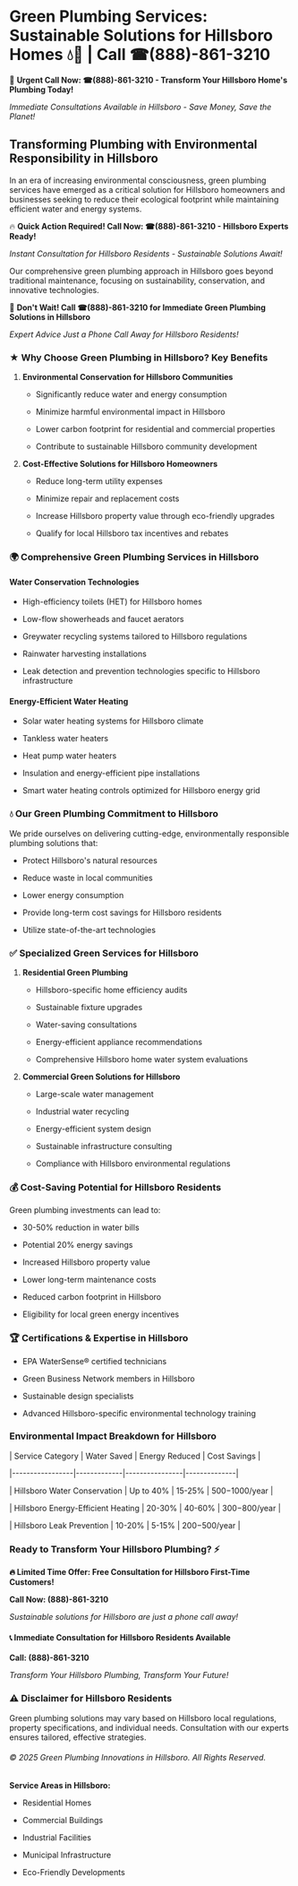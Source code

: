 # Green Plumbing Services: Sustainable Solutions for Hillsboro Homes 💧🌿 | Call ☎(888)-861-3210

🚨 **Urgent Call Now: ☎(888)-861-3210 - Transform Your Hillsboro Home's Plumbing Today!**
*Immediate Consultations Available in Hillsboro - Save Money, Save the Planet!*

## Transforming Plumbing with Environmental Responsibility in Hillsboro

In an era of increasing environmental consciousness, green plumbing services have emerged as a critical solution for Hillsboro homeowners and businesses seeking to reduce their ecological footprint while maintaining efficient water and energy systems. 

🔥 **Quick Action Required! Call Now: ☎(888)-861-3210 - Hillsboro Experts Ready!**
*Instant Consultation for Hillsboro Residents - Sustainable Solutions Await!*

Our comprehensive green plumbing approach in Hillsboro goes beyond traditional maintenance, focusing on sustainability, conservation, and innovative technologies.

🚨 **Don't Wait! Call ☎(888)-861-3210 for Immediate Green Plumbing Solutions in Hillsboro**
*Expert Advice Just a Phone Call Away for Hillsboro Residents!*

### ★ Why Choose Green Plumbing in Hillsboro? Key Benefits

1. **Environmental Conservation for Hillsboro Communities** 
   - Significantly reduce water and energy consumption
   - Minimize harmful environmental impact in Hillsboro
   - Lower carbon footprint for residential and commercial properties
   - Contribute to sustainable Hillsboro community development

2. **Cost-Effective Solutions for Hillsboro Homeowners** 
   - Reduce long-term utility expenses
   - Minimize repair and replacement costs
   - Increase Hillsboro property value through eco-friendly upgrades
   - Qualify for local Hillsboro tax incentives and rebates

### 🌍 Comprehensive Green Plumbing Services in Hillsboro

#### Water Conservation Technologies
- High-efficiency toilets (HET) for Hillsboro homes
- Low-flow showerheads and faucet aerators
- Greywater recycling systems tailored to Hillsboro regulations
- Rainwater harvesting installations
- Leak detection and prevention technologies specific to Hillsboro infrastructure

#### Energy-Efficient Water Heating
- Solar water heating systems for Hillsboro climate
- Tankless water heaters
- Heat pump water heaters
- Insulation and energy-efficient pipe installations
- Smart water heating controls optimized for Hillsboro energy grid

### 💧 Our Green Plumbing Commitment to Hillsboro

We pride ourselves on delivering cutting-edge, environmentally responsible plumbing solutions that:
- Protect Hillsboro's natural resources
- Reduce waste in local communities
- Lower energy consumption
- Provide long-term cost savings for Hillsboro residents
- Utilize state-of-the-art technologies

### ✅ Specialized Green Services for Hillsboro

1. **Residential Green Plumbing**
   - Hillsboro-specific home efficiency audits
   - Sustainable fixture upgrades
   - Water-saving consultations
   - Energy-efficient appliance recommendations
   - Comprehensive Hillsboro home water system evaluations

2. **Commercial Green Solutions for Hillsboro**
   - Large-scale water management
   - Industrial water recycling
   - Energy-efficient system design
   - Sustainable infrastructure consulting
   - Compliance with Hillsboro environmental regulations

### 💰 Cost-Saving Potential for Hillsboro Residents

Green plumbing investments can lead to:
- 30-50% reduction in water bills
- Potential 20% energy savings
- Increased Hillsboro property value
- Lower long-term maintenance costs
- Reduced carbon footprint in Hillsboro
- Eligibility for local green energy incentives

### 🏆 Certifications & Expertise in Hillsboro

- EPA WaterSense® certified technicians
- Green Business Network members in Hillsboro
- Sustainable design specialists
- Advanced Hillsboro-specific environmental technology training

### Environmental Impact Breakdown for Hillsboro

| Service Category | Water Saved | Energy Reduced | Cost Savings |
|-----------------|-------------|----------------|--------------|
| Hillsboro Water Conservation | Up to 40% | 15-25% | $500-$1000/year |
| Hillsboro Energy-Efficient Heating | 20-30% | 40-60% | $300-$800/year |
| Hillsboro Leak Prevention | 10-20% | 5-15% | $200-$500/year |

### Ready to Transform Your Hillsboro Plumbing? ⚡

**🔥 Limited Time Offer: Free Consultation for Hillsboro First-Time Customers!**

**Call Now: (888)-861-3210**
*Sustainable solutions for Hillsboro are just a phone call away!*

#### 📞 Immediate Consultation for Hillsboro Residents Available

**Call: (888)-861-3210**
*Transform Your Hillsboro Plumbing, Transform Your Future!*

### ⚠️ Disclaimer for Hillsboro Residents

Green plumbing solutions may vary based on Hillsboro local regulations, property specifications, and individual needs. Consultation with our experts ensures tailored, effective strategies.

###### © 2025 Green Plumbing Innovations in Hillsboro. All Rights Reserved.

**Service Areas in Hillsboro:** 
- Residential Homes
- Commercial Buildings
- Industrial Facilities
- Municipal Infrastructure
- Eco-Friendly Developments